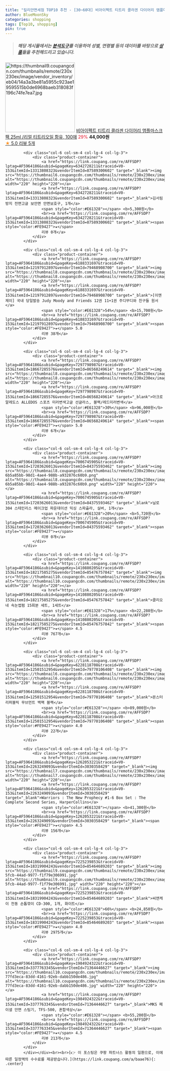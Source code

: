```yaml
---
title: "킬리안면세점 TOP10 추천 - [30~60대] 비아이펙트 티트리 콜라겐 다이어리 앰플마스크팩 25ml /리얼 티트리오일 함유, 100매"
author: BlueMoonSky
categories: shopping
tags: [Top10, shopping]
pin: true
---
```


> ##### 해당 게시물에서는 [**분석도구**](https://itemscout.io/)를 이용하여 **성별**, **연령별** 등의 데이터를 바탕으로 [**상품**](https://link.coupang.com/a/baae76)들을 추천해드리고 있습니다.
<div class="container"><div class="row">
            <div class="col-6 col-sm-4 col-lg-4 col-lg-3">
                <div class="product-container">
                    <a href="https://link.coupang.com/re/AFFSDP?lptag=AF5964186&subid=&pageKey=7683715296&traceid=V0-153&itemId=20529227836&vendorItemId=81460773379" target="_blank"><img src="https://thumbnail9.coupangcdn.com/thumbnails/remote/230x230ex/image/vendor_inventory/eb04/14a3a3be81a5955c923ae19595515b0de6968baeb318083f196c74fe7ea7.jpg" alt="https://thumbnail9.coupangcdn.com/thumbnails/remote/230x230ex/image/vendor_inventory/eb04/14a3a3be81a5955c923ae19595515b0de6968baeb318083f196c74fe7ea7.jpg" width="220" height="220"></a>
                    <a href="https://link.coupang.com/re/AFFSDP?lptag=AF5964186&subid=&pageKey=7683715296&traceid=V0-153&itemId=20529227836&vendorItemId=81460773379" target="_blank">비아이펙트 티트리 콜라겐 다이어리 앰플마스크팩 25ml /리얼 티트리오일 함유, 100매</a>
                    <span style="color:#E61328">29%</span> <b>44,000원</b>
                    <br><a href="https://link.coupang.com/re/AFFSDP?lptag=AF5964186&subid=&pageKey=7683715296&traceid=V0-153&itemId=20529227836&vendorItemId=81460773379" target="_blank"><span style="color:#FE9427">★</span> 5.0
                    리뷰 5개</a>
                </div>
            </div>
            
            <div class="col-6 col-sm-4 col-lg-4 col-lg-3">
                <div class="product-container">
                    <a href="https://link.coupang.com/re/AFFSDP?lptag=AF5964186&subid=&pageKey=6342728211&traceid=V0-153&itemId=13313808323&vendorItemId=87589300602" target="_blank"><img src="https://thumbnail6.coupangcdn.com/thumbnails/remote/230x230ex/image/vendor_inventory/353b/539511a01a5683cfd232f61540216ca550321c66a35dcd0008d1c7c0386f.jpg" alt="https://thumbnail6.coupangcdn.com/thumbnails/remote/230x230ex/image/vendor_inventory/353b/539511a01a5683cfd232f61540216ca550321c66a35dcd0008d1c7c0386f.jpg" width="220" height="220"></a>
                    <a href="https://link.coupang.com/re/AFFSDP?lptag=AF5964186&subid=&pageKey=6342728211&traceid=V0-153&itemId=13313808323&vendorItemId=87589300602" target="_blank">김서림방지 전면고글 보안면 안면보호구, 1개</a>
                    <span style="color:#E61328"></span> <b>5,300원</b>
                    <br><a href="https://link.coupang.com/re/AFFSDP?lptag=AF5964186&subid=&pageKey=6342728211&traceid=V0-153&itemId=13313808323&vendorItemId=87589300602" target="_blank"><span style="color:#FE9427">★</span> 
                    리뷰 0개</a>
                </div>
            </div>
            
            <div class="col-6 col-sm-4 col-lg-4 col-lg-3">
                <div class="product-container">
                    <a href="https://link.coupang.com/re/AFFSDP?lptag=AF5964186&subid=&pageKey=6188331697&traceid=V0-153&itemId=12197912897&vendorItemId=79468908700" target="_blank"><img src="https://thumbnail8.coupangcdn.com/thumbnails/remote/230x230ex/image/vendor_inventory/9c5c/6042e0b60bac520d51f5ad665a9abb520b7007beff3f3cb10e8a9f4fdca1.png" alt="https://thumbnail8.coupangcdn.com/thumbnails/remote/230x230ex/image/vendor_inventory/9c5c/6042e0b60bac520d51f5ad665a9abb520b7007beff3f3cb10e8a9f4fdca1.png" width="220" height="220"></a>
                    <a href="https://link.coupang.com/re/AFFSDP?lptag=AF5964186&subid=&pageKey=6188331697&traceid=V0-153&itemId=12197912897&vendorItemId=79468908700" target="_blank">[이엔제이] 국내 당일발송 Judy Moody and Friends 12권 11+1권 주디무디와 친구들 원서</a>
                    <span style="color:#E61328">54%</span> <b>15,700원</b>
                    <br><a href="https://link.coupang.com/re/AFFSDP?lptag=AF5964186&subid=&pageKey=6188331697&traceid=V0-153&itemId=12197912897&vendorItemId=79468908700" target="_blank"><span style="color:#FE9427">★</span> 5.0
                    리뷰 38개</a>
                </div>
            </div>
            
            <div class="col-6 col-sm-4 col-lg-4 col-lg-3">
                <div class="product-container">
                    <a href="https://link.coupang.com/re/AFFSDP?lptag=AF5964186&subid=&pageKey=7297798987&traceid=V0-153&itemId=18667285576&vendorItemId=86568249614" target="_blank"><img src="https://thumbnail8.coupangcdn.com/thumbnails/remote/230x230ex/image/vendor_inventory/f777/506b41bbba28ba79fdb8e3a2c452661ccf1f7949365872fda657845184fb.jpg" alt="https://thumbnail8.coupangcdn.com/thumbnails/remote/230x230ex/image/vendor_inventory/f777/506b41bbba28ba79fdb8e3a2c452661ccf1f7949365872fda657845184fb.jpg" width="220" height="220"></a>
                    <a href="https://link.coupang.com/re/AFFSDP?lptag=AF5964186&subid=&pageKey=7297798987&traceid=V0-153&itemId=18667285576&vendorItemId=86568249614" target="_blank">아크로 알레도스 ALLEDOS 스포츠 미러변색고글 선글라스, 블랙/레드미러변색</a>
                    <span style="color:#E61328">30%</span> <b>96,000원</b>
                    <br><a href="https://link.coupang.com/re/AFFSDP?lptag=AF5964186&subid=&pageKey=7297798987&traceid=V0-153&itemId=18667285576&vendorItemId=86568249614" target="_blank"><span style="color:#FE9427">★</span> 5.0
                    리뷰 6개</a>
                </div>
            </div>
            
            <div class="col-6 col-sm-4 col-lg-4 col-lg-3">
                <div class="product-container">
                    <a href="https://link.coupang.com/re/AFFSDP?lptag=AF5964186&subid=&pageKey=7006745905&traceid=V0-153&itemId=17203626013&vendorItemId=84375593462" target="_blank"><img src="https://thumbnail8.coupangcdn.com/thumbnails/remote/230x230ex/image/retail/images/5456402621926213-6b5a85bb-98d1-4ae4-988b-a932876c60b9.png" alt="https://thumbnail8.coupangcdn.com/thumbnails/remote/230x230ex/image/retail/images/5456402621926213-6b5a85bb-98d1-4ae4-988b-a932876c60b9.png" width="220" height="220"></a>
                    <a href="https://link.coupang.com/re/AFFSDP?lptag=AF5964186&subid=&pageKey=7006745905&traceid=V0-153&itemId=17203626013&vendorItemId=84375593462" target="_blank">닐로 304 스테인리스 메이크업 파운데이션 믹싱 스파츌라, 실버, 1개</a>
                    <span style="color:#E61328">20%</span> <b>5,720원</b>
                    <br><a href="https://link.coupang.com/re/AFFSDP?lptag=AF5964186&subid=&pageKey=7006745905&traceid=V0-153&itemId=17203626013&vendorItemId=84375593462" target="_blank"><span style="color:#FE9427">★</span> 
                    리뷰 0개</a>
                </div>
            </div>
            
            <div class="col-6 col-sm-4 col-lg-4 col-lg-3">
                <div class="product-container">
                    <a href="https://link.coupang.com/re/AFFSDP?lptag=AF5964186&subid=&pageKey=1410880205&traceid=V0-153&itemId=18217585275&vendorItemId=85476757842" target="_blank"><img src="https://thumbnail10.coupangcdn.com/thumbnails/remote/230x230ex/image/vendor_inventory/ef2e/0e38c0989ccb03cc2ccb145505eb82437b09658eb63c93cffa24bd37e65d.jpg" alt="https://thumbnail10.coupangcdn.com/thumbnails/remote/230x230ex/image/vendor_inventory/ef2e/0e38c0989ccb03cc2ccb145505eb82437b09658eb63c93cffa24bd37e65d.jpg" width="220" height="220"></a>
                    <a href="https://link.coupang.com/re/AFFSDP?lptag=AF5964186&subid=&pageKey=1410880205&traceid=V0-153&itemId=18217585275&vendorItemId=85476757842" target="_blank">클리오네 속눈썹펌 15회분 세트, 1세트</a>
                    <span style="color:#E61328">17%</span> <b>22,280원</b>
                    <br><a href="https://link.coupang.com/re/AFFSDP?lptag=AF5964186&subid=&pageKey=1410880205&traceid=V0-153&itemId=18217585275&vendorItemId=85476757842" target="_blank"><span style="color:#FE9427">★</span> 4.5
                    리뷰 767개</a>
                </div>
            </div>
            
            <div class="col-6 col-sm-4 col-lg-4 col-lg-3">
                <div class="product-container">
                    <a href="https://link.coupang.com/re/AFFSDP?lptag=AF5964186&subid=&pageKey=6228118708&traceid=V0-153&itemId=12501512954&vendorItemId=79770106408" target="_blank"><img src="https://thumbnail6.coupangcdn.com/thumbnails/remote/230x230ex/image/vendor_inventory/8ec4/caf3477662cc4b2f326d05c6518d8e42a49181c41b8df8ab849ec85b46e1.jpg" alt="https://thumbnail6.coupangcdn.com/thumbnails/remote/230x230ex/image/vendor_inventory/8ec4/caf3477662cc4b2f326d05c6518d8e42a49181c41b8df8ab849ec85b46e1.jpg" width="220" height="220"></a>
                    <a href="https://link.coupang.com/re/AFFSDP?lptag=AF5964186&subid=&pageKey=6228118708&traceid=V0-153&itemId=12501512954&vendorItemId=79770106408" target="_blank">몬스터리퍼블릭 무브먼트 백팩 블랙</a>
                    <span style="color:#E61328"></span> <b>89,000원</b>
                    <br><a href="https://link.coupang.com/re/AFFSDP?lptag=AF5964186&subid=&pageKey=6228118708&traceid=V0-153&itemId=12501512954&vendorItemId=79770106408" target="_blank"><span style="color:#FE9427">★</span> 4.0
                    리뷰 22개</a>
                </div>
            </div>
            
            <div class="col-6 col-sm-4 col-lg-4 col-lg-3">
                <div class="product-container">
                    <a href="https://link.coupang.com/re/AFFSDP?lptag=AF5964186&subid=&pageKey=1262053221&traceid=V0-153&itemId=2263249093&vendorItemId=3030358429" target="_blank"><img src="https://thumbnail7.coupangcdn.com/thumbnails/remote/230x230ex/image/vendor_inventory/2e14/e91adc9dc421c7086d0635a98e58d110ae98a7398d8ff67cfdef3dd5c4c3.png" alt="https://thumbnail7.coupangcdn.com/thumbnails/remote/230x230ex/image/vendor_inventory/2e14/e91adc9dc421c7086d0635a98e58d110ae98a7398d8ff67cfdef3dd5c4c3.png" width="220" height="220"></a>
                    <a href="https://link.coupang.com/re/AFFSDP?lptag=AF5964186&subid=&pageKey=1262053221&traceid=V0-153&itemId=2263249093&vendorItemId=3030358429" target="_blank">Warriors : The New Prophecy #1-6 Box Set : The Complete Second Series, HarperCollins</a>
                    <span style="color:#E61328"></span> <b>41,300원</b>
                    <br><a href="https://link.coupang.com/re/AFFSDP?lptag=AF5964186&subid=&pageKey=1262053221&traceid=V0-153&itemId=2263249093&vendorItemId=3030358429" target="_blank"><span style="color:#FE9427">★</span> 4.5
                    리뷰 156개</a>
                </div>
            </div>
            
            <div class="col-6 col-sm-4 col-lg-4 col-lg-3">
                <div class="product-container">
                    <a href="https://link.coupang.com/re/AFFSDP?lptag=AF5964186&subid=&pageKey=7225239853&traceid=V0-153&itemId=18319904243&vendorItemId=85464689203" target="_blank"><img src="https://thumbnail9.coupangcdn.com/thumbnails/remote/230x230ex/image/retail/images/2023/03/27/15/3/a2ad51f6-5fcb-44ad-9977-f1f79e306991.jpg" alt="https://thumbnail9.coupangcdn.com/thumbnails/remote/230x230ex/image/retail/images/2023/03/27/15/3/a2ad51f6-5fcb-44ad-9977-f1f79e306991.jpg" width="220" height="220"></a>
                    <a href="https://link.coupang.com/re/AFFSDP?lptag=AF5964186&subid=&pageKey=7225239853&traceid=V0-153&itemId=18319904243&vendorItemId=85464689203" target="_blank">씨앤케이 전동 손톱깎이 CD-300, 1개, 화이트</a>
                    <span style="color:#E61328">66%</span> <b>24,850원</b>
                    <br><a href="https://link.coupang.com/re/AFFSDP?lptag=AF5964186&subid=&pageKey=7225239853&traceid=V0-153&itemId=18319904243&vendorItemId=85464689203" target="_blank"><span style="color:#FE9427">★</span> 4.0
                    리뷰 2975개</a>
                </div>
            </div>
            
            <div class="col-6 col-sm-4 col-lg-4 col-lg-3">
                <div class="product-container">
                    <a href="https://link.coupang.com/re/AFFSDP?lptag=AF5964186&subid=&pageKey=1984924322&traceid=V0-153&itemId=3377763345&vendorItemId=71364446627" target="_blank"><img src="https://thumbnail10.coupangcdn.com/thumbnails/remote/230x230ex/image/retail/images/257860122391322-77fd3eca-83dd-4161-92eb-dabb150de486.jpg" alt="https://thumbnail10.coupangcdn.com/thumbnails/remote/230x230ex/image/retail/images/257860122391322-77fd3eca-83dd-4161-92eb-dabb150de486.jpg" width="220" height="220"></a>
                    <a href="https://link.coupang.com/re/AFFSDP?lptag=AF5964186&subid=&pageKey=1984924322&traceid=V0-153&itemId=3377763345&vendorItemId=71364446627" target="_blank">MKS 페이셜 안면 스팀기, TFS-500, 혼합색상</a>
                    <span style="color:#E61328"></span> <b>55,200원</b>
                    <br><a href="https://link.coupang.com/re/AFFSDP?lptag=AF5964186&subid=&pageKey=1984924322&traceid=V0-153&itemId=3377763345&vendorItemId=71364446627" target="_blank"><span style="color:#FE9427">★</span> 4.5
                    리뷰 213개</a>
                </div>
            </div>
            </div></div><br><br>[👉 이 포스팅은 쿠팡 파트너스 활동의 일환으로, 이에 따른 일정액의 수수료를 제공받습니다.](https://link.coupang.com/a/baae76){: .center}